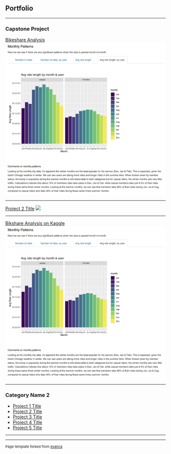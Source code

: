 ## Portfolio

---

### Capstone Project 

[Bikeshare Analysis](/sample_page)
<img src="images/bikeshare_thumbnail_s.jpg?raw=true"/>

---
[Project 2 Title](/pdf/sample_presentation.pdf)
<img src="images/dummy_thumbnail.jpg?raw=true"/>

---
[Bikshare Analysis on Kaggle](https://www.kaggle.com/code/luisgarciaramirez/capstone-bikeshare-analysis)
<img src="images/bikeshare_thumbnail_s.jpg?raw=true"/>

---

### Category Name 2

- [Project 1 Title](http://example.com/)
- [Project 2 Title](http://example.com/)
- [Project 3 Title](http://example.com/)
- [Project 4 Title](http://example.com/)
- [Project 5 Title](http://example.com/)

---




---
<p style="font-size:11px">Page template forked from <a href="https://github.com/evanca/quick-portfolio">evanca</a></p>
<!-- Remove above link if you don't want to attibute -->
